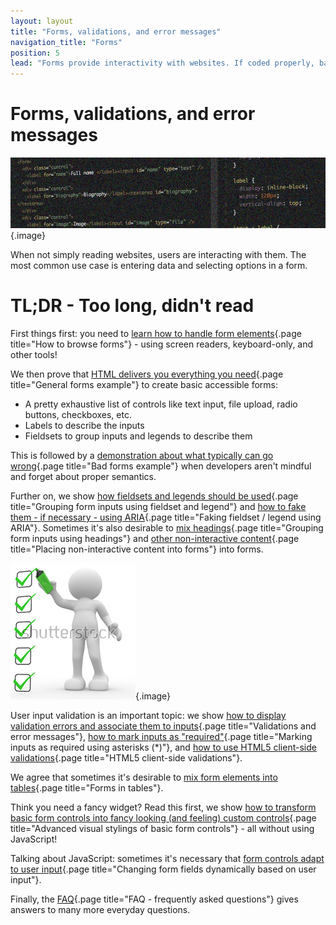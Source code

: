 ```yaml
---
layout: layout
title: "Forms, validations, and error messages"
navigation_title: "Forms"
position: 5
lead: "Forms provide interactivity with websites. If coded properly, basic forms are natively accessible. And to achieve advanced functionalities, more sophisticated techniques are available."
---
```


# Forms, validations, and error messages

![](_media/1510750568808.png){.image}

When not simply reading websites, users are interacting with them. The most common use case is entering data and selecting options in a form.

# TL;DR - Too long, didn't read

First things first: you need to [learn how to handle form elements](/code-examples-of-common-patterns-and-daily-requirements/forms--validations--and-error-messages/how-to-browse-forms){.page title="How to browse forms"} - using screen readers, keyboard-only, and other tools!

We then prove that [HTML delivers you everything you need](/code-examples-of-common-patterns-and-daily-requirements/forms--validations--and-error-messages/general-forms-example){.page title="General forms example"} to create basic accessible forms:

- A pretty exhaustive list of controls like text input, file upload, radio buttons, checkboxes, etc.
- Labels to describe the inputs
- Fieldsets to group inputs and legends to describe them

This is followed by a [demonstration about what typically can go wrong](/code-examples-of-common-patterns-and-daily-requirements/forms--validations--and-error-messages/bad-forms-example){.page title="Bad forms example"} when developers aren't mindful and forget about proper semantics.

Further on, we show [how fieldsets and legends should be used](/code-examples-of-common-patterns-and-daily-requirements/forms--validations--and-error-messages/grouping-form-inputs-using-fieldset-and-legend){.page title="Grouping form inputs using fieldset and legend"} and [how to fake them - if necessary - using ARIA](/code-examples-of-common-patterns-and-daily-requirements/forms--validations--and-error-messages/faking-fieldset--legend-using-aria){.page title="Faking fieldset / legend using ARIA"}. Sometimes it's also desirable to [mix headings](/code-examples-of-common-patterns-and-daily-requirements/forms--validations--and-error-messages/grouping-form-inputs-using-headings){.page title="Grouping form inputs using headings"} and [other non-interactive content](/code-examples-of-common-patterns-and-daily-requirements/forms--validations--and-error-messages/placing-non-interactive-content-into-forms){.page title="Placing non-interactive content into forms"} into forms.

![](_media/1510822647695.png){.image}

User input validation is an important topic: we show [how to display validation errors and associate them to inputs](/code-examples-of-common-patterns-and-daily-requirements/forms--validations--and-error-messages/validations-and-error-messages){.page title="Validations and error messages"}, [how to mark inputs as "required"](/code-examples-of-common-patterns-and-daily-requirements/forms--validations--and-error-messages/marking-inputs-as-required-using-asterisks---){.page title="Marking inputs as required using asterisks (*)"}, and [how to use HTML5 client-side validations](/code-examples-of-common-patterns-and-daily-requirements/forms--validations--and-error-messages/html5-client-side-validations){.page title="HTML5 client-side validations"}.

We agree that sometimes it's desirable to [mix form elements into tables](/code-examples-of-common-patterns-and-daily-requirements/forms--validations--and-error-messages/forms-in-tables){.page title="Forms in tables"}.

Think you need a fancy widget? Read this first, we show [how to transform basic form controls into fancy looking (and feeling) custom controls](/code-examples-of-common-patterns-and-daily-requirements/forms--validations--and-error-messages/advanced-visual-stylings-of-basic-form-controls){.page title="Advanced visual stylings of basic form controls"} - all without using JavaScript!

Talking about JavaScript: sometimes it's necessary that [form controls adapt to user input](/code-examples-of-common-patterns-and-daily-requirements/forms--validations--and-error-messages/changing-form-fields-dynamically-based-on-user-input){.page title="Changing form fields dynamically based on user input"}.

Finally, the [FAQ](/code-examples-of-common-patterns-and-daily-requirements/forms--validations--and-error-messages/faq---frequently-asked-questions){.page title="FAQ - frequently asked questions"} gives answers to many more everyday questions.